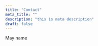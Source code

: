 ```yaml
---
title: "Contact"
meta_title: ""
description: "this is meta description"
draft: false
---
```


May name
